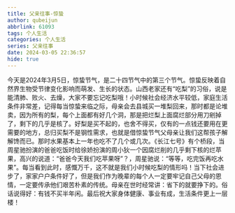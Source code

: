 ```yaml
---
title: 父亲往事-惊蛰
author: qubeijun
abbrlink: 61093
tags: 个人生活
categories: 个人生活
series: 父亲往事
date: 2024-03-05 22:36:57
hide: true
---
```

今天是2024年3月5日，惊蛰节气，是二十四节气中的第三个节气。惊蛰反映着自然界生物受节律变化影响而萌发、生长的状态。山西老家还有“吃梨”的习俗，说是能清肺、败火、去燥，大家不要忘记吃梨哦！小时候社会经济水平较低，家庭生活条件非常差，记得每当惊蛰来临之际，母亲会去县城买一堆梨回来，那时都是论堆卖，因为所有的梨，每个上面都有好几个洞，那是把烂梨上面腐烂部分用刀剜掉了，剩下的几乎是核了。好梨是买不起的，也舍不得买，仅有的一点钱还要用在更需要的地方，总归买梨不是钢性需求，也就是借惊蛰节气父母亲让我们这帮孩子解解馋而已。那时水果基本上一年也吃不了几个或几次。《长江七号》有个桥段，当周星驰扮演的爸爸吃饭时给徐娇扮演的周小狄一个因腐烂削的几乎剩下核的烂苹果，高兴的说道：“爸爸今天我们吃苹果呀”？，周星驰说：“等等，吃完饭再吃水果”。每当看到此时，感慨万千，这不就是我们小时候吃梨的情形吗！当下社会进步了，家家户户条件好了，但是我们作为晚辈的每个人一定要牢记自己父母的恩情，一定要传𠄘他们艰苦朴素的传统。母亲在世时经常讲：省下的就要挣下的。俗话说得好：有钱不买半年闲。最后祝大家身体健康、事业有成，生活条件更上一层楼！